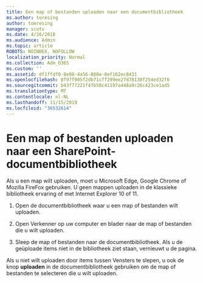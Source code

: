 ```yaml
---
title: Een map of bestanden uploaden naar een documentbibliotheek
ms.author: toresing
author: tomresing
manager: scotv
ms.date: 4/26/2018
ms.audience: Admin
ms.topic: article
ROBOTS: NOINDEX, NOFOLLOW
localization_priority: Normal
ms.collection: Adm_O365
ms.custom: ''
ms.assetid: df1ffdf0-8e08-4a56-880e-8ef162ec8431
ms.openlocfilehash: 8f97f905f2db71cff299ee27d78138f254ed32f6
ms.sourcegitcommit: b43f77221f47b50c41197a448a9c26c423ce1ad5
ms.translationtype: MT
ms.contentlocale: nl-NL
ms.lasthandoff: 11/15/2019
ms.locfileid: "36532614"
---
```

# <a name="upload-a-folder-or-files-to-a-sharepoint-document-library"></a>Een map of bestanden uploaden naar een SharePoint-documentbibliotheek

Als u een map wilt uploaden, moet u Microsoft Edge, Google Chrome of Mozilla FireFox gebruiken. U geen mappen uploaden in de klassieke bibliotheek ervaring of met Internet Explorer 10 of 11.
  
1. Open de documentbibliotheek waar u een map of bestanden wilt uploaden.
    
2. Open Verkenner op uw computer en blader naar de map of bestanden die u wilt uploaden.
    
3. Sleep de map of bestanden naar de documentbibliotheek. Als u de geüploade items niet in de bibliotheek ziet staan, vernieuwt u de pagina. 
    
Als u niet wilt uploaden door items tussen Vensters te slepen, u ook de knop **uploaden** in de documentbibliotheek gebruiken om de map of bestanden te selecteren die u wilt uploaden. 
  

